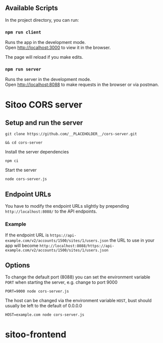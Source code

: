 ## Available Scripts

In the project directory, you can run:

### `npm run client`

Runs the app in the development mode.<br />
Open [http://localhost:3000](http://localhost:3000) to view it in the browser.

The page will reload if you make edits.<br />

### `npm run server`

Runs the server in the development mode.<br />
Open [http://localhost:8088](http://localhost:8088) to make requests in the browser or via postman.

# Sitoo CORS server

## Setup and run the server

```
git clone https://github.com/__PLACEHOLDER__/cors-server.git

&& cd cors-server
```

Install the server dependencies

```
npm ci
```

Start the server

```
node cors-server.js
```

## Endpoint URLs

You have to modify the endpoint URLs slightly by prepending `http://localhost:8088/` to the API endpoints.

### Example

If the endpoint URL is `https://api-example.com/v2/accounts/1500/sites/1/users.json` the URL to use in your app will become
`http://localhost:8088/https://api-example.com/v2/accounts/1500/sites/1/users.json`

## Options

To change the default port (8088) you can set the environment variable `PORT` when starting the server, e.g. change to port 9000

```
PORT=9000 node cors-server.js
```

The host can be changed via the environment variable `HOST`, bust should usually be left to the default of 0.0.0.0

```
HOST=example.com node cors-server.js
```

# sitoo-frontend
